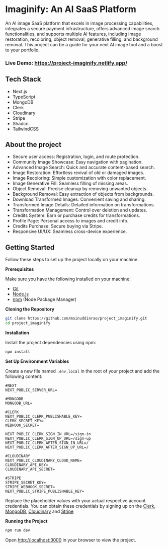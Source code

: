 # Imaginify: An AI SaaS Platform

An AI image SaaS platform that excels in image processing capabilities, integrates a secure payment infrastructure, offers advanced image search functionalities, and supports multiple AI features, including image restoration, recoloring, object removal, generative filling, and background removal. This project can be a guide for your next AI image tool and a boost to your portfolio.


### Live Demo: https://project-imaginify.netlify.app/

## Tech Stack

- Next.js
- TypeScript
- MongoDB
- Clerk
- Cloudinary
- Stripe
- Shadcn
- TailwindCSS

## About the project 

- Secure user access: Registration, login, and route protection.
- Community Image Showcase: Easy navigation with pagination.
- Advanced Image Search: Quick and accurate content-based search.
- Image Restoration: Effortless revival of old or damaged images.
- Image Recoloring: Simple customization with color replacement.
- Image Generative Fill: Seamless filling of missing areas.
- Object Removal: Precise cleanup by removing unwanted objects.
- Background Removal: Easy extraction of objects from backgrounds.
- Download Transformed Images: Convenient saving and sharing.
- Transformed Image Details: Detailed information on transformations.
- Transformation Management: Control over deletion and updates.
- Credits System: Earn or purchase credits for transformations.
- Profile Page: Personal access to images and credit info.
- Credits Purchase: Secure buying via Stripe.
- Responsive UI/UX: Seamless cross-device experience.

## Getting Started

Follow these steps to set up the project locally on your machine.

**Prerequisites**

Make sure you have the following installed on your machine:

- [Git](https://git-scm.com/)
- [Node.js](https://nodejs.org/en)
- [npm](https://www.npmjs.com/) (Node Package Manager)

**Cloning the Repository**

```bash
git clone https://github.com/moinuddinrao/project_imaginify.git
cd project_imaginify
```

**Installation**

Install the project dependencies using npm:

```bash
npm install
```

**Set Up Environment Variables**

Create a new file named `.env.local` in the root of your project and add the following content:

```env
#NEXT
NEXT_PUBLIC_SERVER_URL=

#MONGODB
MONGODB_URL=

#CLERK
NEXT_PUBLIC_CLERK_PUBLISHABLE_KEY=
CLERK_SECRET_KEY=
WEBHOOK_SECRET=

NEXT_PUBLIC_CLERK_SIGN_IN_URL=/sign-in
NEXT_PUBLIC_CLERK_SIGN_UP_URL=/sign-up
NEXT_PUBLIC_CLERK_AFTER_SIGN_IN_URL=/
NEXT_PUBLIC_CLERK_AFTER_SIGN_UP_URL=/

#CLOUDINARY
NEXT_PUBLIC_CLOUDINARY_CLOUD_NAME=
CLOUDINARY_API_KEY=
CLOUDINARY_API_SECRET=

#STRIPE
STRIPE_SECRET_KEY=
STRIPE_WEBHOOK_SECRET=
NEXT_PUBLIC_STRIPE_PUBLISHABLE_KEY=
```

Replace the placeholder values with your actual respective account credentials. You can obtain these credentials by signing up on the [Clerk](https://clerk.com/), [MongoDB](https://www.mongodb.com/), [Cloudinary](https://cloudinary.com/) and [Stripe](https://stripe.com)

**Running the Project**

```bash
npm run dev
```

Open [http://localhost:3000](http://localhost:3000) in your browser to view the project. 
